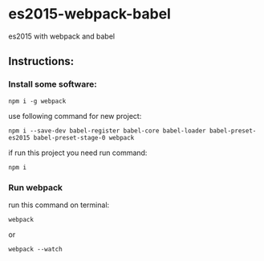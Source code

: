 # es2015-webpack-babel
es2015 with webpack and babel

## Instructions:

### Install some software:

`npm i -g webpack`

use following command for new project:

`npm i --save-dev babel-register babel-core babel-loader babel-preset-es2015 babel-preset-stage-0 webpack`


if run this project you need run command:

`npm i`

### Run webpack

run this command on terminal:

`webpack`

or 

`webpack --watch`